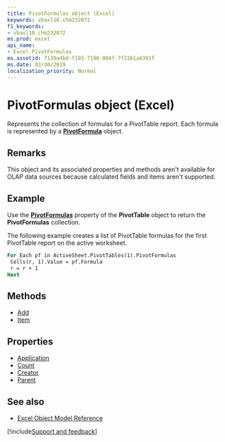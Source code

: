```yaml
---
title: PivotFormulas object (Excel)
keywords: vbaxl10.chm232072
f1_keywords:
- vbaxl10.chm232072
ms.prod: excel
api_name:
- Excel.PivotFormulas
ms.assetid: 7139a4bd-f103-7190-004f-7f2261a4391f
ms.date: 03/30/2019
localization_priority: Normal
---
```



# PivotFormulas object (Excel)

Represents the collection of formulas for a PivotTable report. Each formula is represented by a **[PivotFormula](Excel.PivotFormula.md)** object.


## Remarks

This object and its associated properties and methods aren't available for OLAP data sources because calculated fields and items aren't supported.


## Example

Use the **[PivotFormulas](Excel.PivotTable.PivotFormulas.md)** property of the **PivotTable** object to return the **PivotFormulas** collection. 

The following example creates a list of PivotTable formulas for the first PivotTable report on the active worksheet.

```vb
For Each pf in ActiveSheet.PivotTables(1).PivotFormulas 
 Cells(r, 1).Value = pf.Formula 
 r = r + 1 
Next
```

## Methods

- [Add](Excel.PivotFormulas.Add.md)
- [Item](Excel.PivotFormulas.Item.md)

## Properties

- [Application](Excel.PivotFormulas.Application.md)
- [Count](Excel.PivotFormulas.Count.md)
- [Creator](Excel.PivotFormulas.Creator.md)
- [Parent](Excel.PivotFormulas.Parent.md)

## See also

- [Excel Object Model Reference](overview/Excel/object-model.md)

[!include[Support and feedback](~/includes/feedback-boilerplate.md)]